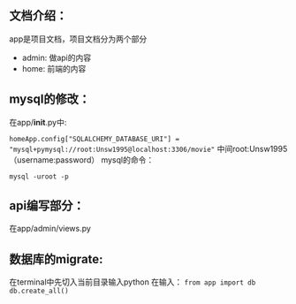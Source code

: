 ## 文档介绍：
app是项目文档，项目文档分为两个部分
- admin: 做api的内容
- home: 前端的内容

## mysql的修改：
在app/__init__.py中:

``
    homeApp.config["SQLALCHEMY_DATABASE_URI"] = "mysql+pymysql://root:Unsw1995@localhost:3306/movie"
``
中间root:Unsw1995 （username:password）
mysql的命令：

``
    mysql -uroot -p
``

## api编写部分：
在app/admin/views.py

## 数据库的migrate:
在terminal中先切入当前目录输入python
在输入：
``
    from app import db
    db.create_all()
``
